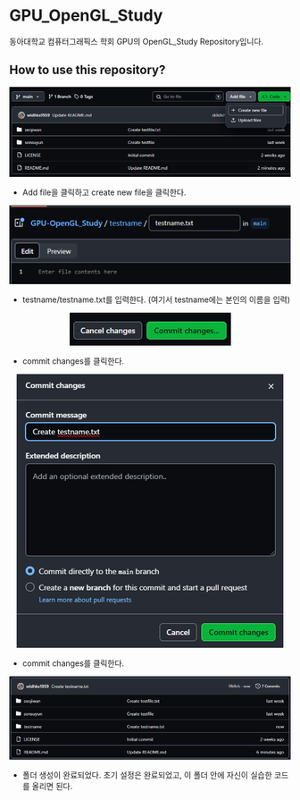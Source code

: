 # GPU_OpenGL_Study
동아대학교 컴퓨터그래픽스 학회 GPU의 OpenGL_Study Repository입니다. 

## How to use this repository?

<div align="center">
  <img src="/img/image-1.png" alt="Alt text">
</div>

- Add file을 클릭하고 create new file을 클릭한다. 

<div align="center">
  <img src="/img/image-2.png" alt="Alt text">
</div>

- testname/testname.txt를 입력한다. (여기서 testname에는 본인의 이름을 입력)

<div align="center">
  <img src="/img/image-3.png" alt="Alt text">
</div>

- commit changes를 클릭한다. 

<div align="center">
  <img src="/img/image-4.png" alt="Alt text">
</div>

- commit changes를 클릭한다. 

<div align="center">
  <img src="/img/image-5.png" alt="Alt text">
</div>

- 폴더 생성이 완료되었다. 초기 설정은 완료되었고, 이 폴더 안에 자신이 실습한 코드를 올리면 된다.
